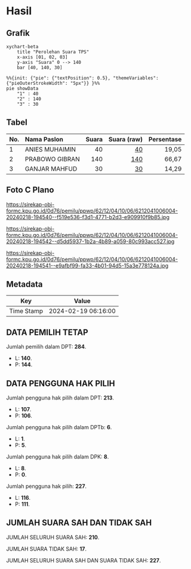# Hasil

## Grafik

```mermaid
xychart-beta
    title "Perolehan Suara TPS"
    x-axis [01, 02, 03]
    y-axis "Suara" 0 --> 140
    bar [40, 140, 30]
```

```mermaid
%%{init: {"pie": {"textPosition": 0.5}, "themeVariables": {"pieOuterStrokeWidth": "5px"}} }%%
pie showData
    "1" : 40
    "2" : 140
    "3" : 30
```

## Tabel

| No. | Nama Paslon    | Suara | Suara (raw) | Persentase |
|:--- |:-------------- | -----:| -----------:| ----------:|
| 1   | ANIES MUHAIMIN | 40    | [40][p-1]   | 19,05      |
| 2   | PRABOWO GIBRAN | 140   | [140][p-2]  | 66,67      |
| 3   | GANJAR MAHFUD  | 30    | [30][p-3]   | 14,29      |


[p-1]: https://github.com/gigit-pemilu/pemilu-2024-62-kalimantan-tengah/blob/main/pilpres/hitung-suara/sub/62-kalimantan-tengah/sub/12-murung-raya/sub/04-permata-intan/sub/1006-tumbang-lahung/sub/004-tps/sub/paslon-1.txt
[p-2]: https://github.com/gigit-pemilu/pemilu-2024-62-kalimantan-tengah/blob/main/pilpres/hitung-suara/sub/62-kalimantan-tengah/sub/12-murung-raya/sub/04-permata-intan/sub/1006-tumbang-lahung/sub/004-tps/sub/paslon-2.txt
[p-3]: https://github.com/gigit-pemilu/pemilu-2024-62-kalimantan-tengah/blob/main/pilpres/hitung-suara/sub/62-kalimantan-tengah/sub/12-murung-raya/sub/04-permata-intan/sub/1006-tumbang-lahung/sub/004-tps/sub/paslon-3.txt

## Foto C Plano

https://sirekap-obj-formc.kpu.go.id/0d76/pemilu/ppwp/62/12/04/10/06/6212041006004-20240218-194540--f519e536-f3d1-4771-b2d3-e909910f9b85.jpg

https://sirekap-obj-formc.kpu.go.id/0d76/pemilu/ppwp/62/12/04/10/06/6212041006004-20240218-194542--d5dd5937-1b2a-4b89-a059-80c993acc527.jpg

https://sirekap-obj-formc.kpu.go.id/0d76/pemilu/ppwp/62/12/04/10/06/6212041006004-20240218-194541--e9afbf99-fa33-4b01-94d5-15a3e778124a.jpg


## Metadata

| Key        | Value               |
| ---------- | ------------------- |
| Time Stamp | 2024-02-19 06:16:00 |


## DATA PEMILIH TETAP

Jumlah pemilih dalam DPT: **284**.
 * L: **140**.
 * P: **144**.

## DATA PENGGUNA HAK PILIH

Jumlah pengguna hak pilih dalam DPT: **213**.
 * L: **107**.
 * P: **106**.

Jumlah pengguna hak pilih dalam DPTb: **6**.
 * L: **1**.
 * P: **5**.

Jumlah pengguna hak pilih dalam DPK: **8**.
 * L: **8**.
 * P: **0**.

Jumlah pengguna hak pilih: **227**.
 * L: **116**.
 * P: **111**.

## JUMLAH SUARA SAH DAN TIDAK SAH

JUMLAH SELURUH SUARA SAH: **210**.

JUMLAH SUARA TIDAK SAH: **17**.

JUMLAH SELURUH SUARA SAH DAN SUARA TIDAK SAH: **227**.


